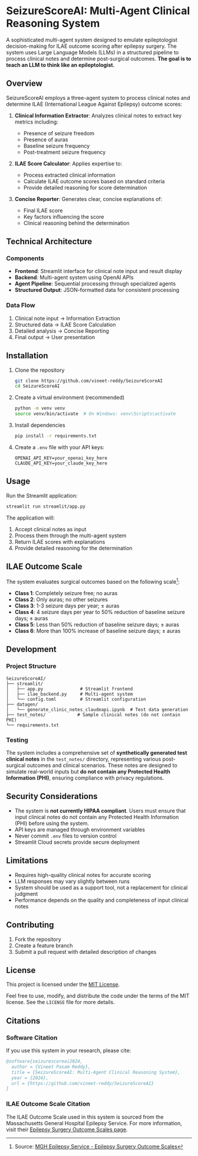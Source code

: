 # SeizureScoreAI: Multi-Agent Clinical Reasoning System

A sophisticated multi-agent system designed to emulate epileptologist decision-making for ILAE outcome scoring after epilepsy surgery. The system uses Large Language Models (LLMs) in a structured pipeline to process clinical notes and determine post-surgical outcomes. **The goal is to teach an LLM to think like an epileptologist.**

## Overview

SeizureScoreAI employs a three-agent system to process clinical notes and determine ILAE (International League Against Epilepsy) outcome scores:

1. **Clinical Information Extractor**: Analyzes clinical notes to extract key metrics including:
   - Presence of seizure freedom
   - Presence of auras
   - Baseline seizure frequency
   - Post-treatment seizure frequency

2. **ILAE Score Calculator**: Applies expertise to:
   - Process extracted clinical information
   - Calculate ILAE outcome scores based on standard criteria
   - Provide detailed reasoning for score determination

3. **Concise Reporter**: Generates clear, concise explanations of:
   - Final ILAE score
   - Key factors influencing the score
   - Clinical reasoning behind the determination

## Technical Architecture

### Components

- **Frontend**: Streamlit interface for clinical note input and result display
- **Backend**: Multi-agent system using OpenAI APIs
- **Agent Pipeline**: Sequential processing through specialized agents
- **Structured Output**: JSON-formatted data for consistent processing

### Data Flow

1. Clinical note input → Information Extraction
2. Structured data → ILAE Score Calculation
3. Detailed analysis → Concise Reporting
4. Final output → User presentation

## Installation

1. Clone the repository
   ```bash
   git clone https://github.com/vineet-reddy/SeizureScoreAI
   cd SeizureScoreAI
   ```

2. Create a virtual environment (recommended)
   ```bash
   python -m venv venv
   source venv/bin/activate  # On Windows: venv\Scripts\activate
   ```

3. Install dependencies
   ```bash
   pip install -r requirements.txt
   ```

4. Create a `.env` file with your API keys:
   ```
   OPENAI_API_KEY=your_openai_key_here
   CLAUDE_API_KEY=your_claude_key_here
   ```

## Usage

Run the Streamlit application:
```bash
streamlit run streamlit/app.py
```

The application will:
1. Accept clinical notes as input
2. Process them through the multi-agent system
3. Return ILAE scores with explanations
4. Provide detailed reasoning for the determination

## ILAE Outcome Scale

The system evaluates surgical outcomes based on the following scale[^1]:
- **Class 1**: Completely seizure free; no auras
- **Class 2**: Only auras; no other seizures
- **Class 3**: 1-3 seizure days per year; ± auras
- **Class 4**: 4 seizure days per year to 50% reduction of baseline seizure days; ± auras
- **Class 5**: Less than 50% reduction of baseline seizure days; ± auras
- **Class 6**: More than 100% increase of baseline seizure days; ± auras

[^1]: Source: [MGH Epilepsy Service - Epilepsy Surgery Outcome Scales](https://seizure.mgh.harvard.edu/engel-surgical-outcome-scale/)

## Development

### Project Structure
```
SeizureScoreAI/
├── streamlit/
│   ├── app.py              # Streamlit frontend
│   ├── ilae_backend.py     # Multi-agent system
│   └── config.toml         # Streamlit configuration
├── datagen/
│   └── generate_clinic_notes_claudeapi.ipynb  # Test data generation
├── test_notes/            # Sample clinical notes (do not contain PHI)
└── requirements.txt
```

### Testing

The system includes a comprehensive set of **synthetically generated test clinical notes** in the `test_notes/` directory, representing various post-surgical outcomes and clinical scenarios. These notes are designed to simulate real-world inputs but **do not contain any Protected Health Information (PHI)**, ensuring compliance with privacy regulations.


## Security Considerations
- The system is **not currently HIPAA compliant**. Users must ensure that input clinical notes do not contain any Protected Health Information (PHI) before using the system.
- API keys are managed through environment variables
- Never commit `.env` files to version control
- Streamlit Cloud secrets provide secure deployment

## Limitations

- Requires high-quality clinical notes for accurate scoring
- LLM responses may vary slightly between runs
- System should be used as a support tool, not a replacement for clinical judgment
- Performance depends on the quality and completeness of input clinical notes

## Contributing

1. Fork the repository
2. Create a feature branch
3. Submit a pull request with detailed description of changes

## License

This project is licensed under the [MIT License](https://opensource.org/licenses/MIT).

Feel free to use, modify, and distribute the code under the terms of the MIT license. See the `LICENSE` file for more details.

## Citations

### Software Citation

If you use this system in your research, please cite:

```bibtex
@software{seizurescoreai2024,
  author = {Vineet Pasam Reddy},
  title = {SeizureScoreAI: Multi-Agent Clinical Reasoning System},
  year = {2024},
  url = {https://github.com/vineet-reddy/SeizureScoreAI}
}
```

### ILAE Outcome Scale Citation

The ILAE Outcome Scale used in this system is sourced from the Massachusetts General Hospital Epilepsy Service. For more information, visit their [Epilepsy Surgery Outcome Scales page](https://seizure.mgh.harvard.edu/engel-surgical-outcome-scale/).
